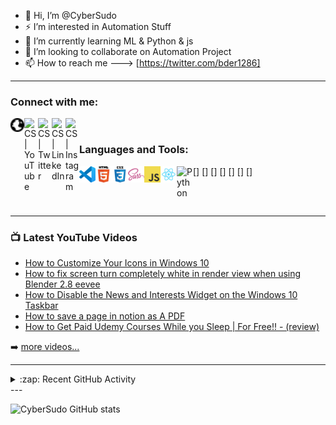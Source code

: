 - 👋 Hi, I’m @CyberSudo
- ⚡ I’m interested in Automation Stuff
- 🌱 I’m currently learning ML & Python & js
- 💞️ I’m looking to collaborate on Automation Project
- 📫 How to reach me ---> [https://twitter.com/bder1286]
---

### Connect with me:

[<img align="left" alt="CS" width="22px" src="https://raw.githubusercontent.com/iconic/open-iconic/master/svg/globe.svg" />][website]
[<img align="left" alt="CS | YouTube" width="22px" src="https://cdn.jsdelivr.net/npm/simple-icons@v3/icons/youtube.svg" />][youtube]
[<img align="left" alt="CS | Twitter" width="22px" src="https://cdn.jsdelivr.net/npm/simple-icons@v3/icons/twitter.svg" />][twitter]
[<img align="left" alt="CS | LinkedIn" width="22px" src="https://cdn.jsdelivr.net/npm/simple-icons@v3/icons/linkedin.svg" />][linkedin]
[<img align="left" alt="CS | Instagram" width="22px" src="https://cdn.jsdelivr.net/npm/simple-icons@v3/icons/instagram.svg" />][instagram]

<br />

### Languages and Tools:

[<img align="left" alt="Visual Studio Code" width="26px" src="https://raw.githubusercontent.com/github/explore/80688e429a7d4ef2fca1e82350fe8e3517d3494d/topics/visual-studio-code/visual-studio-code.png" />]
[<img align="left" alt="HTML5" width="26px" src="https://raw.githubusercontent.com/github/explore/80688e429a7d4ef2fca1e82350fe8e3517d3494d/topics/html/html.png" />]
[<img align="left" alt="CSS3" width="26px" src="https://raw.githubusercontent.com/github/explore/80688e429a7d4ef2fca1e82350fe8e3517d3494d/topics/css/css.png" />]
[<img align="left" alt="Sass" width="26px" src="https://raw.githubusercontent.com/github/explore/80688e429a7d4ef2fca1e82350fe8e3517d3494d/topics/sass/sass.png" />]
[<img align="left" alt="JavaScript" width="26px" src="https://raw.githubusercontent.com/github/explore/80688e429a7d4ef2fca1e82350fe8e3517d3494d/topics/javascript/javascript.png" />]
[<img align="left" alt="React" width="26px" src="https://raw.githubusercontent.com/github/explore/80688e429a7d4ef2fca1e82350fe8e3517d3494d/topics/react/react.png" />]
[<img align="left" alt="Python" width="26px" src="https://i.pinimg.com/originals/91/94/c9/9194c978fa63798b2e882e6fda5eb953.png" />]

<br />
<br />

---

### 📺 Latest YouTube Videos

<!-- YOUTUBE:START -->
- [How to Customize Your Icons in Windows 10](https://www.youtube.com/watch?v=mGcUEofCX_k)
- [How to fix screen turn completely white in render view when using Blender 2.8 eevee](https://www.youtube.com/watch?v=6x5GPPkqSBo)
- [How to Disable the News and Interests Widget on the Windows 10 Taskbar](https://www.youtube.com/watch?v=bPdE6SqzpXk)
- [How to save a page in notion as A PDF](https://www.youtube.com/watch?v=mnUlSAEr_WA)
- [How to Get Paid Udemy Courses While you Sleep | For Free!! - &lpar;review&rpar;](https://www.youtube.com/watch?v=tst0Qnq-23E)
<!-- YOUTUBE:END -->

➡️ [more videos...](https://youtube.com/codestackr)

---

<details>
  <summary>:zap: Recent GitHub Activity</summary>
  
<!--START_SECTION:activity-->
<!--END_SECTION:activity-->
</details>
---

![CyberSudo GitHub stats](https://stats-5jc6hls7g-cybersudo.vercel.app/api?username=CyberSudo&show_icons=true&theme=radical)




[website]: https://google.com
[twitter]: https://twitter.com/bder1286
[youtube]: https://www.youtube.com/channel/UC8OT-zyk2w3UroKWMxRpY9w/featured
[instagram]: https://www.instagram.com/x_x1286/
[linkedin]: https://linkedin.com

